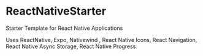 # ReactNativeStarter
Starter Template for React Native Applications

Uses ReactNative, Expo, Nativewind , React Native Icons, React Navigation, React Native Async Storage, React Native Progress
